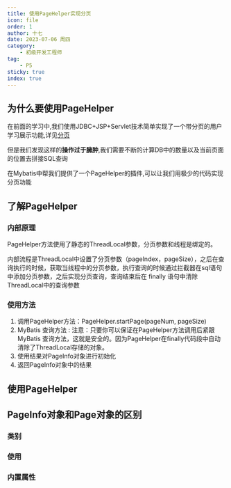 ```yaml
---
title: 使用PageHelper实现分页
icon: file
order: 1
author: 十七
date: 2023-07-06 周四
category:
	- 初级开发工程师
tag:
	- P5
sticky: true
index: true
---
```


## 为什么要使用PageHelper

在前面的学习中,我们使用JDBC+JSP+Servlet技术简单实现了一个带分页的用户学习展示功能,详见[分页](../../../04_JavaEE技术/07_分页/分页.md)

但是我们发现这样的**操作过于臃肿**,我们需要不断的计算DB中的数量以及当前页面的位置去拼接SQL查询

在Mybatis中帮我们提供了一个PageHelper的插件,可以让我们用极少的代码实现分页功能

## 了解PageHelper

### 内部原理

PageHelper方法使用了静态的ThreadLocal参数，分页参数和线程是绑定的。

内部流程是ThreadLocal中设置了分页参数（pageIndex，pageSize），之后在查询执行的时候，获取当线程中的分页参数，执行查询的时候通过拦截器在sql语句中添加分页参数，之后实现分页查询，查询结束后在 finally 语句中清除ThreadLocal中的查询参数

### 使用方法

1. 调用PageHelper方法：PageHelper.startPage(pageNum, pageSize)
2. MyBatis 查询方法 : 注意：只要你可以保证在PageHelper方法调用后紧跟 MyBatis 查询方法，这就是安全的。因为PageHelper在finally代码段中自动清除了ThreadLocal存储的对象。
3. 使用结果对PageInfo对象进行初始化
4. 返回PageInfo对象中的结果

## 使用PageHelper



## PageInfo对象和Page对象的区别

### 类别

### 使用

### 内置属性

